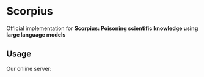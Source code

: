 # Scorpius

Official implementation for **Scorpius: Poisoning scientific knowledge using large language models**

## Usage

Our online server: 
